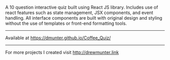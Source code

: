 A 10 question interactive quiz built using React JS library.
Includes use of react features such as state management, JSX components, and event handling. 
All interface components are built with original design and styling without the use of templates or front-end formatting tools.

--------------------------------------
Available at
https://dmunter.github.io/Coffee_Quiz/

--------------------------------------
For more projects I created visit
http://drewmunter.link
